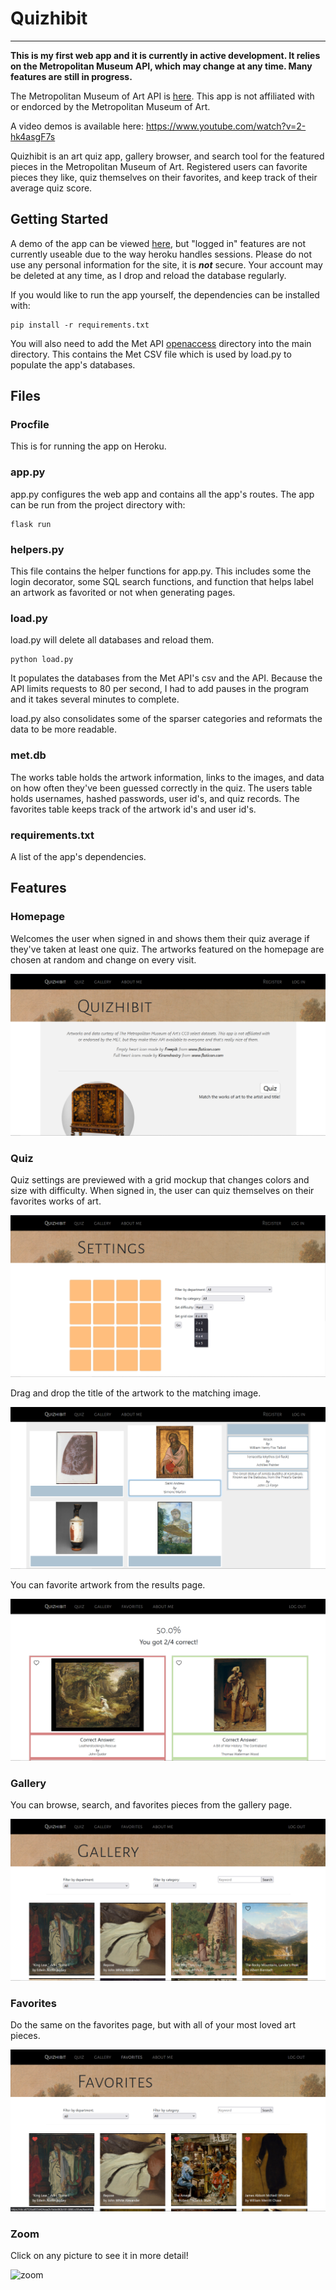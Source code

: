# Quizhibit

***

**This is my first web app and it is currently in active development. It relies on the Metropolitan Museum API, which may change at any time. Many features are still in progress.**

The Metropolitan Museum of Art API is [here](https://metmuseum.github.io/). This app is not affiliated with or endorced by the Metropolitan Museum of Art.

A video demos is available here: https://www.youtube.com/watch?v=2-hk4asgF7s

Quizhibit is an art quiz app, gallery browser, and search tool for the featured pieces in the Metropolitan Museum of Art. Registered users can
favorite pieces they like, quiz themselves on their favorites, and keep track of their average quiz score.

## Getting Started

A demo of the app can be viewed [here](https://quizhibit.herokuapp.com), but "logged in" features are not currently useable due to the way heroku handles sessions.
Please do not use any personal information for the site, it is ***not*** secure.
Your account may be deleted at any time, as I drop and reload the database regularly.

If you would like to run the app yourself, the dependencies can be installed with:
```
pip install -r requirements.txt
```

You will also need to add the Met API [openaccess](https://github.com/metmuseum/openaccess) directory into the main directory. This contains the Met CSV file which is used by load.py to populate the app's databases.

## Files

### Procfile

This is for running the app on Heroku.

### app.py

app.py configures the web app and contains all the app's routes.
The app can be run from the project directory with:
```
flask run
```

### helpers.py

This file contains the helper functions for app.py. This includes some the login decorator, some SQL search functions, and function that helps
label an artwork as favorited or not when generating pages.

### load.py

load.py will delete all databases and reload them.
```
python load.py
```
It populates the databases from the Met API's csv and the API. Because the API limits requests to 80 per second, I had to add pauses in the program
and it takes several minutes to complete.

load.py also consolidates some of the sparser categories and reformats the data to be more readable.


### met.db

The works table holds the artwork information, links to the images, and data on how often they've been guessed correctly in the quiz.
The users table holds usernames, hashed passwords, user id's, and quiz records. The favorites table keeps track of the artwork id's and
user id's.

### requirements.txt

A list of the app's dependencies.

## Features

### Homepage

Welcomes the user when signed in and shows them their quiz average if they've taken at least one quiz. The artworks featured
on the homepage are chosen at random and change on every visit.

![homepage](screenshots/homepage.png)

### Quiz

Quiz settings are previewed with a grid mockup that changes colors and size with difficulty. When signed in, the user can quiz themselves on their
favorites works of art.

![preview](screenshots/preview.png)

Drag and drop the title of the artwork to the matching image.

![quiz](screenshots/quiz.png)

You can favorite artwork from the results page.

![results](screenshots/results.png)

### Gallery

You can browse, search, and favorites pieces from the gallery page.

![gallery](screenshots/gallery.png)

### Favorites

Do the same on the favorites page, but with all of your most loved art pieces.

![favorites](screenshots/favorites.png)

### Zoom

Click on any picture to see it in more detail!

![zoom](screenshots/zoom.png)

